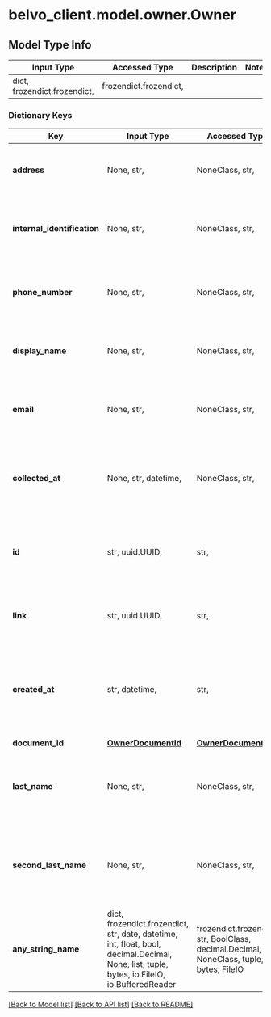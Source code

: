 # belvo_client.model.owner.Owner

## Model Type Info
Input Type | Accessed Type | Description | Notes
------------ | ------------- | ------------- | -------------
dict, frozendict.frozendict,  | frozendict.frozendict,  |  | 

### Dictionary Keys
Key | Input Type | Accessed Type | Description | Notes
------------ | ------------- | ------------- | ------------- | -------------
**address** | None, str,  | NoneClass, str,  | The accounts owners registered address. | 
**internal_identification** | None, str,  | NoneClass, str,  | The institution&#x27;s internal identifier for the owner. | 
**phone_number** | None, str,  | NoneClass, str,  | The account owner&#x27;s registered phone number. | 
**display_name** | None, str,  | NoneClass, str,  | The full name of the owner, as provided by the bank. | 
**email** | None, str,  | NoneClass, str,  | The account owner&#x27;s registered email address. | 
**collected_at** | None, str, datetime,  | NoneClass, str,  | The ISO-8601 timestamp when the data point was collected. | value must conform to RFC-3339 date-time
**id** | str, uuid.UUID,  | str,  | Belvo&#x27;s unique identifier used to reference the current owner. | [optional] value must be a uuid
**link** | str, uuid.UUID,  | str,  | Belvo&#x27;s unique ID for the current Link. | [optional] value must be a uuid
**created_at** | str, datetime,  | str,  | The ISO-8601 timestamp of when the data point was last updated in Belvo&#x27;s database. | [optional] value must conform to RFC-3339 date-time
**document_id** | [**OwnerDocumentId**](OwnerDocumentId.md) | [**OwnerDocumentId**](OwnerDocumentId.md) |  | [optional] 
**last_name** | None, str,  | NoneClass, str,  | *This field has been deprecated.*  *The last name of the account owner.*  | [optional] 
**second_last_name** | None, str,  | NoneClass, str,  | *This field has been deprecated.*  *The second last name of the account owner.*  | [optional] 
**any_string_name** | dict, frozendict.frozendict, str, date, datetime, int, float, bool, decimal.Decimal, None, list, tuple, bytes, io.FileIO, io.BufferedReader | frozendict.frozendict, str, BoolClass, decimal.Decimal, NoneClass, tuple, bytes, FileIO | any string name can be used but the value must be the correct type | [optional]

[[Back to Model list]](../../README.md#documentation-for-models) [[Back to API list]](../../README.md#documentation-for-api-endpoints) [[Back to README]](../../README.md)

